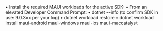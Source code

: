 •	Install the required MAUI workloads for the active SDK:
•	From an elevated Developer Command Prompt:
•	dotnet --info  (to confirm SDK in use: 9.0.3xx per your log)
•	dotnet workload restore
•	dotnet workload install maui-android maui-windows maui-ios maui-maccatalyst